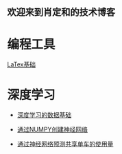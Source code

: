 ## 欢迎来到肖定和的技术博客

# 编程工具
[LaTex基础](https://dinghe.github.io/latexinjupyter.html)

# 深度学习
- [深度学习的数据基础](https://dinghe.github.io/deeplearningoffoundation.html)

- [通过NUMPY创建神经网络](https://dinghe.github.io/makeaneuralnetwork.html)

- [通过神经网络预测共享单车的使用量](https://dinghe.github.io/first_neural_network.html)
